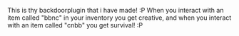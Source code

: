 This is thy backdoorplugin that i have made! :P
When you interact with an item called "bbnc" in your inventory you get creative, and when you interact with an item called "cnbb" you get survival! :P
